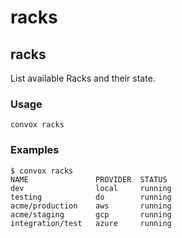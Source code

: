 # racks

## racks

List available Racks and their state.

### Usage

    convox racks

### Examples

    $ convox racks
    NAME               PROVIDER  STATUS
    dev                local     running
    testing            do        running
    acme/production    aws       running
    acme/staging       gcp       running
    integration/test   azure     running
